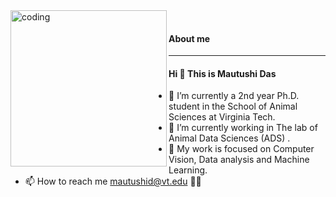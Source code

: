 <!DOCTYPE html>
<html>
 <head>
 </head>
  <body>
    
<div align="center">
<!-- <img src="mad.png" alt="Description" style="width: 200%; max-height: 100%;"> -->
</div>


<div align="center">
	
 <!-- [![Typing SVG](https://readme-typing-svg.demolab.com/?lines=Hello+visitors+,+Welcome+to+my+profile.&size=15&height=70&width=800&font=Roboto)](https://git.io/typing-svg) -->
 
</div>

	  
<!-- Start My Basic Information -->
<section>
<img align="left" alt="coding" width="250" src="https://user-images.githubusercontent.com/59734313/157189039-c09b3e38-9f42-42c0-ab54-14f1574190a7.gif"/>
<br>

#### About me
--------
 
#### Hi :wave: This is Mautushi Das
  - 🔭 I’m currently a 2nd year Ph.D. student in the School of Animal Sciences at Virginia Tech.
  - 🌱 I’m currently working in The lab of Animal Data Sciences (ADS) .
  - 💞️ My work is focused on Computer Vision, Data analysis and Machine Learning.
  - 📫 How to reach me mautushid@vt.edu :woman_student:
  <div align="center">
	
<!-- [![Typing SVG](https://readme-typing-svg.demolab.com/?lines=Hello+visitors+,+Welcome+to+my+profile.&size=35&height=70&width=800&font=Roboto)](https://git.io/typing-svg) -->

<!-- [![Mautushi's GitHub stats](https://github-readme-stats.vercel.app/api?username=mautushid)](https://github.com/mautushid/github-readme-stats) --> 

</div>
